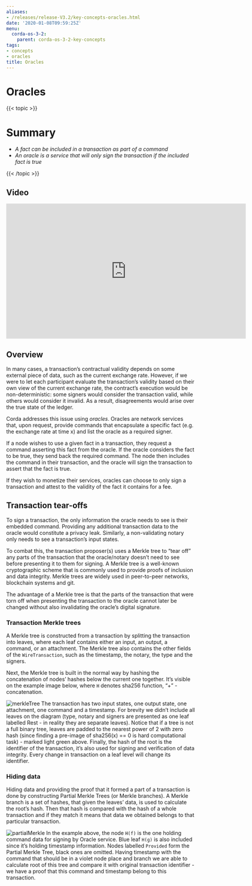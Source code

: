 ```yaml
---
aliases:
- /releases/release-V3.2/key-concepts-oracles.html
date: '2020-01-08T09:59:25Z'
menu:
  corda-os-3-2:
    parent: corda-os-3-2-key-concepts
tags:
- concepts
- oracles
title: Oracles
---
```



# Oracles


{{< topic >}}

# Summary


* *A fact can be included in a transaction as part of a command*
* *An oracle is a service that will only sign the transaction if the included fact is true*


{{< /topic >}}

## Video

<iframe src="https://player.vimeo.com/video/214157956" width="640" height="360" frameborder="0" webkitallowfullscreen="true" mozallowfullscreen="true" allowfullscreen="true"></iframe>


<p></p>


## Overview

In many cases, a transaction’s contractual validity depends on some external piece of data, such as the current
exchange rate. However, if we were to let each participant evaluate the transaction’s validity based on their own
view of the current exchange rate, the contract’s execution would be non-deterministic: some signers would consider the
transaction valid, while others would consider it invalid. As a result, disagreements would arise over the true state
of the ledger.

Corda addresses this issue using *oracles*. Oracles are network services that, upon request, provide commands
that encapsulate a specific fact (e.g. the exchange rate at time x) and list the oracle as a required signer.

If a node wishes to use a given fact in a transaction, they request a command asserting this fact from the oracle. If
the oracle considers the fact to be true, they send back the required command. The node then includes the command in
their transaction, and the oracle will sign the transaction to assert that the fact is true.

If they wish to monetize their services, oracles can choose to only sign a transaction and attest to the validity of
the fact it contains for a fee.


## Transaction tear-offs

To sign a transaction, the only information the oracle needs to see is their embedded command. Providing any
additional transaction data to the oracle would constitute a privacy leak. Similarly, a non-validating notary only
needs to see a transaction’s input states.

To combat this, the transaction proposer(s) uses a Merkle tree to “tear off” any parts of the transaction that the
oracle/notary doesn’t need to see before presenting it to them for signing. A Merkle tree is a well-known cryptographic
scheme that is commonly used to provide proofs of inclusion and data integrity. Merkle trees are widely used in
peer-to-peer networks, blockchain systems and git.

The advantage of a Merkle tree is that the parts of the transaction that were torn off when presenting the transaction
to the oracle cannot later be changed without also invalidating the oracle’s digital signature.


### Transaction Merkle trees

A Merkle tree is constructed from a transaction by splitting the transaction into leaves, where each leaf contains
either an input, an output, a command, or an attachment. The Merkle tree also contains the other fields of the
`WireTransaction`, such as the timestamp, the notary, the type and the signers.

Next, the Merkle tree is built in the normal way by hashing the concatenation of nodes’ hashes below the current one
together. It’s visible on the example image below, where `H` denotes sha256 function, “+” - concatenation.

![merkleTree](/en/images/merkleTree.png "merkleTree")
The transaction has two input states, one output state, one attachment, one command and a timestamp. For brevity
we didn’t include all leaves on the diagram (type, notary and signers are presented as one leaf labelled Rest - in
reality they are separate leaves). Notice that if a tree is not a full binary tree, leaves are padded to the nearest
power of 2 with zero hash (since finding a pre-image of sha256(x) == 0 is hard computational task) - marked light
green above. Finally, the hash of the root is the identifier of the transaction, it’s also used for signing and
verification of data integrity. Every change in transaction on a leaf level will change its identifier.


### Hiding data

Hiding data and providing the proof that it formed a part of a transaction is done by constructing Partial Merkle Trees
(or Merkle branches). A Merkle branch is a set of hashes, that given the leaves’ data, is used to calculate the
root’s hash. Then that hash is compared with the hash of a whole transaction and if they match it means that data we
obtained belongs to that particular transaction.

![partialMerkle](/en/images/partialMerkle.png "partialMerkle")
In the example above, the node `H(f)` is the one holding command data for signing by Oracle service. Blue leaf
`H(g)` is also included since it’s holding timestamp information. Nodes labelled `Provided` form the Partial
Merkle Tree, black ones are omitted. Having timestamp with the command that should be in a violet node place and
branch we are able to calculate root of this tree and compare it with original transaction identifier - we have a
proof that this command and timestamp belong to this transaction.

